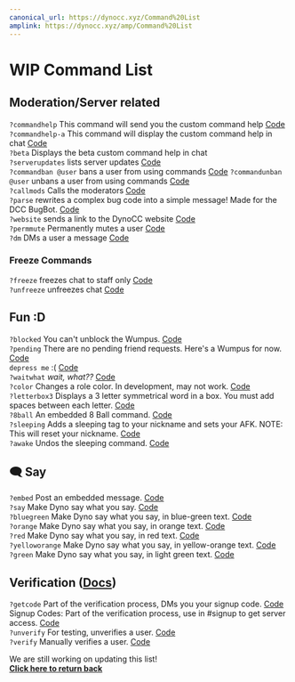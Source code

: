 ```yaml
---
canonical_url: https://dynocc.xyz/Command%20List
amplink: https://dynocc.xyz/amp/Command%20List
---
```


# WIP Command List
## Moderation/Server related
`?commandhelp` This command will send you the custom command help [Code](https://github.com/DynoCC/gamedevchat-dyno/blob/master/%3Fcommandhelp)  
`?commandhelp-a` This command will display the custom command help in chat [Code](https://github.com/DynoCC/gamedevchat-dyno/blob/master/%3Fcommandhelp-a)  
`?beta` Displays the beta custom command help in chat  
`?serverupdates` lists server updates [Code](https://github.com/DynoCC/gamedevchat-dyno/blob/master/serverupdates.txt)  
`?commandban @user` bans a user from using commands [Code](https://github.com/DynoCC/Dyno-Custom-Commands/blob/master/command%20ban.txt) 
`?commandunban @user` unbans a user from using commands [Code](https://github.com/DynoCC/Dyno-Custom-Commands/blob/master/command%20unban.txt)  
`?callmods` Calls the moderators [Code](https://github.com/DynoCC/Dyno-Custom-Commands/blob/master/callmods.txt)  
`?parse` rewrites a complex bug code into a simple message! Made for the DCC BugBot. [Code](https://github.com/DynoCC/Dyno-Custom-Commands/blob/master/parse.txt)  
`?website` sends a link to the DynoCC website [Code](https://github.com/Dynocc/Dyno-Custom-Commands/blob/master/%3Fwebsite)  
`?permmute` Permanently mutes a user [Code](https://github.com/Dynocc/Dyno-Custom-Commands/blob/master/permmute.txt)  
`?dm` DMs a user a message [Code](https://github.com/Dynocc/Dyno-Custom-Commands/blob/master/dm.txt)

### Freeze Commands
`?freeze` freezes chat to staff only [Code](https://github.com/DynoCC/Dyno-Custom-Commands/blob/master/Freeze%20Commands/freeze.txt)  
`?unfreeze` unfreezes chat [Code](https://github.com/DynoCC/Dyno-Custom-Commands/blob/master/Freeze%20Commands/unfreeze.txt)

## Fun :D
`?blocked` You can't unblock the Wumpus. [Code](https://github.com/DynoCC/Dyno-Custom-Commands/blob/master/blocked.txt)  
`?pending` There are no pending friend requests. Here's a Wumpus for now. [Code](https://github.com/DynoCC/Dyno-Custom-Commands/blob/master/pending.txt)  
`depress me` :( [Code](https://github.com/DynoCC/Dyno-Custom-Commands/blob/master/depress%20me.txt)  
`?waitwhat` _wait, what??_ [Code](https://github.com/DynoCC/gamedevchat-dyno/blob/master/waitwhat.txt)  
`?color` Changes a role color. In development, may not work. [Code](https://github.com/DynoCC/Dyno-Custom-Commands/blob/master/color.txt)  
`?letterbox3` Displays a 3 letter symmetrical word in a box. You must add spaces between each letter. [Code](https://github.com/DynoCC/Dyno-Custom-Commands/blob/master/letterbox3)  
`?8ball` An embedded 8 Ball command. [Code](https://github.com/DynoCC/Dyno-Custom-Commands/blob/master/8ball.txt)   
`?sleeping` Adds a sleeping tag to your nickname and sets your AFK. NOTE: This will reset your nickname. [Code](https://github.com/DynoCC/Dyno-Custom-Commands/blob/master/sleeping)   
`?awake` Undos the sleeping command. [Code](https://github.com/DynoCC/Dyno-Custom-Commands/blob/master/awake)   
## 🗨 Say
`?embed` Post an embedded message. [Code](https://github.com/DynoCC/Dyno-Custom-Commands/blob/master/embed.txt)  
`?say` Make Dyno say what you say. [Code](https://github.com/DynoCC/gamedevchat-dyno/blob/master/say.txt)  
`?bluegreen` Make Dyno say what you say, in blue-green text. [Code](https://github.com/DynoCC/gamedevchat-dyno/blob/master/bluegreen.txt)  
`?orange` Make Dyno say what you say, in orange text. [Code](https://github.com/DynoCC/gamedevchat-dyno/blob/master/orange.txt)  
`?red` Make Dyno say what you say, in red text. [Code](https://github.com/DynoCC/gamedevchat-dyno/blob/master/red.txt)  
`?yelloworange` Make Dyno say what you say, in yellow-orange text. [Code](https://github.com/DynoCC/gamedevchat-dyno/blob/master/yelloworange.txt)  
`?green` Make Dyno say what you say, in light green text. [Code](https://github.com/DynoCC/gamedevchat-dyno/blob/master/green.txt)  
## Verification ([Docs](verification))
`?getcode` Part of the verification process, DMs you your signup code. [Code](https://github.com/DynoCC/Dyno-Custom-Commands/blob/master/getcode.txt)  
Signup Codes: Part of the verification process, use in #signup to get server access. [Code](https://github.com/DynoCC/Dyno-Custom-Commands/blob/master/Signup%20codes.txt)  
`?unverify` For testing, unverifies a user. [Code](https://github.com/DynoCC/Dyno-Custom-Commands/blob/master/unverify.txt)  
`?verify` Manually verifies a user. [Code](https://github.com/DynoCC/Dyno-Custom-Commands/blob/master/verify.txt)  

We are still working on updating this list!  
[**Click here to return back**](https://dynocc.tk)
